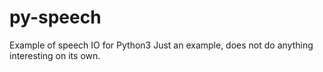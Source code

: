 # py-speech
Example of speech IO for Python3
Just an example, does not do anything interesting on its own.
